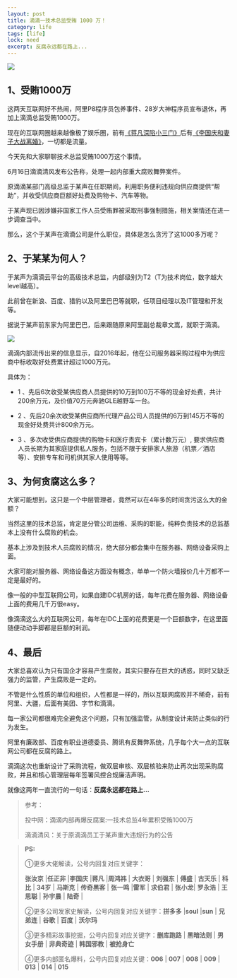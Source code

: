 ```yaml
---
layout: post
title: 滴滴一技术总监受贿 1000 万！
category: life
tags: [life]
lock: need
excerpt: 反腐永远都在路上...
---
```


![](http://favorites.ren/assets/images/2020/it/didi01.jpg) 

## 1、受贿1000万

这两天互联网好不热闹，阿里P8程序员包养事件、28岁大神程序员宣布退休，再加上滴滴总监受贿1000万。

现在的互联网圈越来越像极了娱乐圈，前有[《蒋凡深陷小三门》](http://www.ityouknow.com/it/2020/05/11/jiangfan.html)后有[《李国庆和妻子大战离婚》](http://www.ityouknow.com/it/2020/05/18/liguoqing.html)，一切都是流量。

今天先和大家聊聊技术总监受贿1000万这个事情。

6月16日滴滴清风发布公告称，处理一起内部重大腐败舞弊案件。

原滴滴某部门高级总监于某声在任职期间，利用职务便利违规向供应商提供“帮助”，并收受供应商巨额好处费及购物卡、汽车等物。

于某声现已因涉嫌非国家工作人员受贿罪被采取刑事强制措施，相关案情还在进一步调查当中。

那么，这个于某声在滴滴公司是什么职位，具体是怎么贪污了这1000多万呢？

## 2、于某某为何人？

于某声为滴滴云平台的高级技术总监，内部级别为T2（T为技术岗位，数字越大level越高）。

此前曾在新浪、百度、猎豹以及阿里巴巴等就职，任项目经理以及IT管理和开发等。

据说于某声前东家为阿里巴巴，后来跟随原来阿里副总裁章文嵩，就职于滴滴。

![](http://favorites.ren/assets/images/2020/it/didi02.jpg) 

滴滴内部流传出来的信息显示，自2016年起，他在公司服务器采购过程中为供应商中标收取好处费累计超过1000万元。

具体为：

- 1 、先后6次收受某供应商人员提供的10万到100万不等的现金好处费，共计200余万元，及价值70万元奔驰GLE越野车一台。 

- 2 、先后20余次收受某供应商所代理产品公司人员提供的6万到145万不等的现金好处费共计800余万元。 

- 3 、多次收受供应商提供的购物卡和医疗贵宾卡（累计数万元）, 要求供应商人员长期为其家庭提供私人服务，包括不限于安排家人旅游（机票／酒店等）、安排专车和司机供其家人使用等等。

## 3、为何贪腐这么多？

大家可能想到，这只是一个中层管理者，竟然可以在4年多的时间贪污这么大的金额？

当然这里的技术总监，肯定是分管公司运维、采购的职能，纯粹负责技术的总监基本上没有什么腐败的机会。

基本上涉及到技术人员腐败的情况，绝大部分都会集中在服务器、网络设备采购上面。

大家可能对服务器、网络设备这方面没有概念，单单一个防火墙报价几十万都不一定是最好的。

像一般的中型互联网公司，如果自建IDC机房的话，每年花费在服务器、网络设备上面的费用几千万很easy。

像滴滴这么大的互联网公司，每年在IDC上面的花费更是一个巨额数字，在这里面随便动动手脚都是巨额的利润。

## 4、最后

大家总喜欢认为只有国企才容易产生腐败，其实只要存在巨大的诱惑，同时又缺乏强力的监管，产生腐败是一定的。

不管是什么性质的单位和组织，人性都是一样的，所以互联网腐败并不稀奇，前有阿里、大疆，后面有美团、字节和滴滴。

每一家公司都很难完全避免这个问题，只有加强监管，从制度设计来防止类似的行为发生。

阿里有廉政部、百度有职业道德委员、腾讯有反舞弊系统，几乎每个大一点的互联网公司都在反腐的路上。

滴滴这次也重新设计了采购流程，做双层审核、双层核验来防止再次出现采购腐败，并且和核心管理层每年签署风控合规廉洁声明。

就像这两年一直流行的一句话：**反腐永远都在路上...**

>参考：
>
>投中网：滴滴内部再爆反腐案:一技术总监4年累积受贿1000万
>
>滴滴清风：关于原滴滴员工于某声重大违规行为的公告


>**PS:**
>
>①更多大佬解读，公号内回复对应关键字：
>
>**张汝京** |**任正非** |**李国庆** |**蒋凡** |**周鸿祎** | **大衣哥** | **刘强东** | **傅盛** | **古天乐** | **科比** | **34岁** | **马斯克** | **传奇黑客** | **张一鸣** |**雷军** | **求伯君** | **张小龙**| **罗永浩** | **王思聪** | **孙宇晨** | **陆奇** |
>
>②更多公司发家史解读，公号内回复对应关键字：**拼多多** |**soul** |**sun** | **兄弟连** | **谷歌** | **百度** | **沃尔玛**
>
>③更多精彩故事挖掘，公号内回复对应关键字：**删库跑路** | **黑暗法则** | **男女手册** | **非典奇迹** | **韩国邪教** | **被抢身亡**
>
>④更多内部匿名爆料，公号内回复对应关键：**006** | **007** | **008** | **009** | **013** | **014** | **015**


